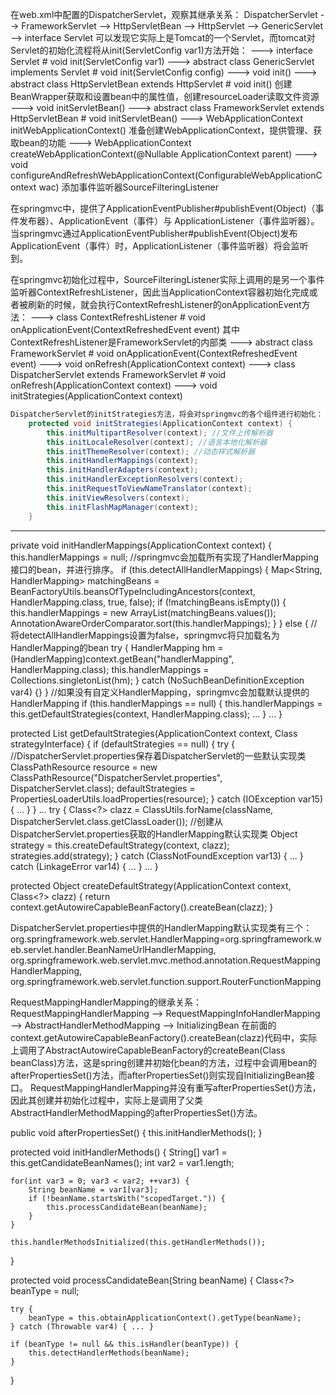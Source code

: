 在web.xml中配置的DispatcherServlet，观察其继承关系：
DispatcherServlet --> FrameworkServlet --> HttpServletBean --> HttpServlet --> GenericServlet --> interface Servlet
可以发现它实际上是Tomcat的一个Servlet，而tomcat对Servlet的初始化流程将从init(ServletConfig var1)方法开始：
---> interface Servlet # void init(ServletConfig var1)
---> abstract class GenericServlet implements Servlet # void init(ServletConfig config) ---> void init()
---> abstract class HttpServletBean extends HttpServlet # void init() 创建BeanWrapper获取和设置bean中的属性值，创建resourceLoader读取文件资源
    ---> void initServletBean()
---> abstract class FrameworkServlet extends HttpServletBean # void initServletBean()
    ---> WebApplicationContext initWebApplicationContext() 准备创建WebApplicationContext，提供管理、获取bean的功能
    ---> WebApplicationContext createWebApplicationContext(@Nullable ApplicationContext parent)
    ---> void configureAndRefreshWebApplicationContext(ConfigurableWebApplicationContext wac) 添加事件监听器SourceFilteringListener

在springmvc中，提供了ApplicationEventPublisher#publishEvent(Object)（事件发布器）、ApplicationEvent（事件）与 ApplicationListener（事件监听器）。
当springmvc通过ApplicationEventPublisher#publishEvent(Object)发布ApplicationEvent（事件）时，ApplicationListener（事件监听器）将会监听到。

在springmvc初始化过程中，SourceFilteringListener实际上调用的是另一个事件监听器ContextRefreshListener，因此当ApplicationContext容器初始化完成或者被刷新的时候，就会执行ContextRefreshListener的onApplicationEvent方法：
---> class ContextRefreshListener # void onApplicationEvent(ContextRefreshedEvent event) 其中ContextRefreshListener是FrameworkServlet的内部类
---> abstract class FrameworkServlet # void onApplicationEvent(ContextRefreshedEvent event)
    ---> void onRefresh(ApplicationContext context)
---> class DispatcherServlet extends FrameworkServlet # void onRefresh(ApplicationContext context)
    ---> void initStrategies(ApplicationContext context)

```java
DispatcherServlet的initStrategies方法，将会对springmvc的各个组件进行初始化：
    protected void initStrategies(ApplicationContext context) {
        this.initMultipartResolver(context); //文件上传解析器
        this.initLocaleResolver(context); //语言本地化解析器
        this.initThemeResolver(context); //动态样式解析器
        this.initHandlerMappings(context);
        this.initHandlerAdapters(context);
        this.initHandlerExceptionResolvers(context);
        this.initRequestToViewNameTranslator(context);
        this.initViewResolvers(context);
        this.initFlashMapManager(context);
    }
```

----------------------------------------

private void initHandlerMappings(ApplicationContext context) {
    this.handlerMappings = null;
    //springmvc会加载所有实现了HandlerMapping接口的bean，并进行排序。
    if (this.detectAllHandlerMappings) {
        Map<String, HandlerMapping> matchingBeans = BeanFactoryUtils.beansOfTypeIncludingAncestors(context, HandlerMapping.class, true, false);
        if (!matchingBeans.isEmpty()) {
            this.handlerMappings = new ArrayList(matchingBeans.values());
            AnnotationAwareOrderComparator.sort(this.handlerMappings);
        }
    } else { //将detectAllHandlerMappings设置为false，springmvc将只加载名为HandlerMapping的bean
        try {
            HandlerMapping hm = (HandlerMapping)context.getBean("handlerMapping", HandlerMapping.class);
            this.handlerMappings = Collections.singletonList(hm);
        } catch (NoSuchBeanDefinitionException var4) {}
    }
    //如果没有自定义HandlerMapping，springmvc会加载默认提供的HandlerMapping
    if (this.handlerMappings == null) {
        this.handlerMappings = this.getDefaultStrategies(context, HandlerMapping.class);
        ...
    }
    ...
}

protected <T> List<T> getDefaultStrategies(ApplicationContext context, Class<T> strategyInterface) {
    if (defaultStrategies == null) {
        try {
            //DispatcherServlet.properties保存着DispatcherServlet的一些默认实现类
            ClassPathResource resource = new ClassPathResource("DispatcherServlet.properties", DispatcherServlet.class);
            defaultStrategies = PropertiesLoaderUtils.loadProperties(resource);
        } catch (IOException var15) { ... }
    }
    ...
            try {
                Class<?> clazz = ClassUtils.forName(className, DispatcherServlet.class.getClassLoader());
                //创建从DispatcherServlet.properties获取的HandlerMapping默认实现类
                Object strategy = this.createDefaultStrategy(context, clazz);
                strategies.add(strategy);
            } catch (ClassNotFoundException var13) { ... 
            } catch (LinkageError var14) { ... }
    ...
}

protected Object createDefaultStrategy(ApplicationContext context, Class<?> clazz) {
    return context.getAutowireCapableBeanFactory().createBean(clazz);
}

DispatcherServlet.properties中提供的HandlerMapping默认实现类有三个：
org.springframework.web.servlet.HandlerMapping=org.springframework.web.servlet.handler.BeanNameUrlHandlerMapping,\
	org.springframework.web.servlet.mvc.method.annotation.RequestMappingHandlerMapping,\
	org.springframework.web.servlet.function.support.RouterFunctionMapping

RequestMappingHandlerMapping的继承关系：
RequestMappingHandlerMapping --> RequestMappingInfoHandlerMapping --> AbstractHandlerMethodMapping --> InitializingBean
在前面的context.getAutowireCapableBeanFactory().createBean(clazz)代码中，实际上调用了AbstractAutowireCapableBeanFactory的createBean(Class<T> beanClass)方法，这是spring创建并初始化bean的方法，过程中会调用bean的afterPropertiesSet()方法，而afterPropertiesSet()则实现自InitializingBean接口。
RequestMappingHandlerMapping并没有重写afterPropertiesSet()方法，因此其创建并初始化过程中，实际上是调用了父类AbstractHandlerMethodMapping的afterPropertiesSet()方法。

public void afterPropertiesSet() {
    this.initHandlerMethods();
}

protected void initHandlerMethods() {
    String[] var1 = this.getCandidateBeanNames();
    int var2 = var1.length;

    for(int var3 = 0; var3 < var2; ++var3) {
        String beanName = var1[var3];
        if (!beanName.startsWith("scopedTarget.")) {
            this.processCandidateBean(beanName);
        }
    }

    this.handlerMethodsInitialized(this.getHandlerMethods());
}

protected void processCandidateBean(String beanName) {
    Class<?> beanType = null;

    try {
        beanType = this.obtainApplicationContext().getType(beanName);
    } catch (Throwable var4) { ... }

    if (beanType != null && this.isHandler(beanType)) {
        this.detectHandlerMethods(beanName);
    }

}
